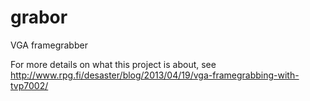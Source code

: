 grabor
======

VGA framegrabber

For more details on what this project is about, see
http://www.rpg.fi/desaster/blog/2013/04/19/vga-framegrabbing-with-tvp7002/
